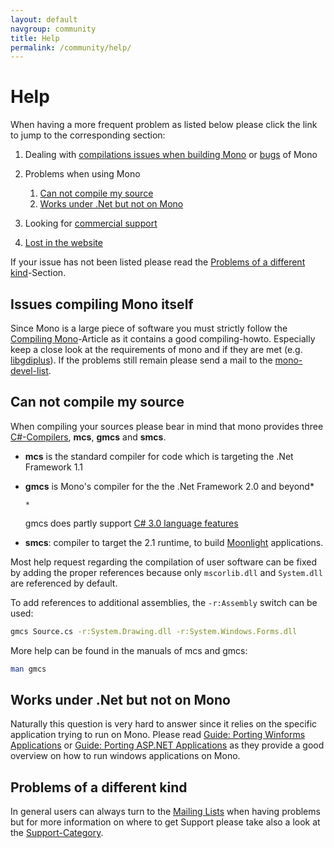 ```yaml
---
layout: default
navgroup: community
title: Help
permalink: /community/help/
---
```


Help
=========

 When having a more frequent problem as listed below please click the link to jump to the corresponding section:

1.  Dealing with [compilations issues when building Mono](#issues-compiling-mono-itself) or [bugs]({{site.github.url}}/old_site/Bugs "Bugs") of Mono
2.  Problems when using Mono
    1.  [Can not compile my source](#can-not-compile-my-source)
    2.  [Works under .Net but not on Mono](#works-under-net-but-not-on-mono)

3.  Looking for [commercial support]({{site.github.url}}/old_site/Support "Support")
4.  [Lost in the website]({{site.github.url}}/old_site/SiteMap "SiteMap")

If your issue has not been listed please read the [Problems of a different kind](#problems-of-a-different-kind)-Section.

Issues compiling Mono itself
----------------------------

Since Mono is a large piece of software you must strictly follow the [Compiling Mono]({{site.github.url}}/old_site/Compiling_Mono "Compiling Mono")-Article as it contains a good compiling-howto. Especially keep a close look at the requirements of mono and if they are met (e.g. [libgdiplus]({{site.github.url}}/old_site/Libgdiplus "Libgdiplus")). If the problems still remain please send a mail to the [mono-devel-list](http://lists.ximian.com/mailman/listinfo/mono-devel-list).

Can not compile my source
-------------------------

When compiling your sources please bear in mind that mono provides three [C\#-Compilers]({{site.github.url}}/old_site/CSharp_Compiler "CSharp Compiler"), **mcs**, **gmcs** and **smcs**.

-   **mcs** is the standard compiler for code which is targeting the .Net Framework 1.1
-   **gmcs** is Mono's compiler for the the .Net Framework 2.0 and beyond\*

    ``` nowiki
    *
    ```

    gmcs does partly support [C\# 3.0 language features]({{site.github.url}}/old_site/CSharp_Compiler#under-development-features "CSharp Compiler")

-   **smcs**: compiler to target the 2.1 runtime, to build [Moonlight]({{site.github.url}}/old_site/Moonlight "Moonlight") applications.

Most help request regarding the compilation of user software can be fixed by adding the proper references because only `mscorlib.dll` and `System.dll` are referenced by default.

To add references to additional assemblies, the `-r:Assembly` switch can be used:

``` bash
gmcs Source.cs -r:System.Drawing.dll -r:System.Windows.Forms.dll
```

More help can be found in the manuals of mcs and gmcs:

``` bash
man gmcs
```

Works under .Net but not on Mono
--------------------------------

Naturally this question is very hard to answer since it relies on the specific application trying to run on Mono. Please read [Guide: Porting Winforms Applications]({{site.github.url}}/old_site/Guide:_Porting_Winforms_Applications "Guide: Porting Winforms Applications") or [Guide: Porting ASP.NET Applications]({{site.github.url}}/old_site/Guide:_Porting_ASP.NET_Applications "Guide: Porting ASP.NET Applications") as they provide a good overview on how to run windows applications on Mono.

Problems of a different kind
----------------------------

In general users can always turn to the [Mailing Lists]({{site.github.url}}/old_site/Mailing_Lists "Mailing Lists") when having problems but for more information on where to get Support please take also a look at the [Support-Category]({{site.github.url}}/old_site/Category:Support "Category:Support").

